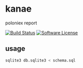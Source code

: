 # kanae
poloniex report

[![Build Status](https://travis-ci.org/if1live/kanae.svg?branch=master)](https://travis-ci.org/if1live/kanae)
[![Software License](https://img.shields.io/badge/License-MIT-orange.svg?style=flat-square)](https://github.com/if1live/kanae/blob/master/LICENSE)


## usage

```bash
sqlite3 db.sqlite3 < schema.sql
```
